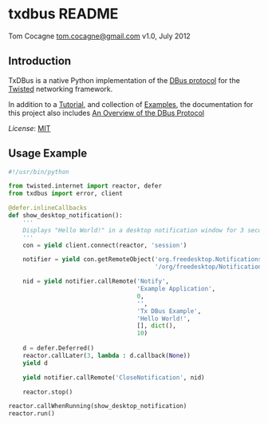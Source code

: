 txdbus README
=============
Tom Cocagne <tom.cocagne@gmail.com>
v1.0, July 2012

Introduction
------------

TxDBus is a native Python implementation of the
[DBus protocol](http://dbus.freedesktop.org/doc/dbus-specification.html)
for the [Twisted](http://twistedmatrix.com/trac/) networking framework.

In addition to a [Tutorial](http://packages.python.org/txdbus), and collection
of [Examples](https://github.com/cocagne/txdbus/tree/master/doc/tutorial_examples),
the documentation for this project also includes
[An Overview of the DBus Protocol](http://packages.python.org/txdbus/dbus_overview.html)

*License*: [MIT](http://www.opensource.org/licenses/mit-license.php)

Usage Example
-------------

```python
#!/usr/bin/python

from twisted.internet import reactor, defer
from txdbus import error, client

@defer.inlineCallbacks
def show_desktop_notification():
    '''
    Displays "Hello World!" in a desktop notification window for 3 seconds
    '''
    con = yield client.connect(reactor, 'session')

    notifier = yield con.getRemoteObject('org.freedesktop.Notifications',
                                         '/org/freedesktop/Notifications')

    nid = yield notifier.callRemote('Notify',
                                    'Example Application', 
                                    0,
                                    '',
                                    'Tx DBus Example',
                                    'Hello World!',
                                    [], dict(),
                                    10)
    
    d = defer.Deferred()
    reactor.callLater(3, lambda : d.callback(None))
    yield d

    yield notifier.callRemote('CloseNotification', nid)

    reactor.stop()

reactor.callWhenRunning(show_desktop_notification)
reactor.run()
```

